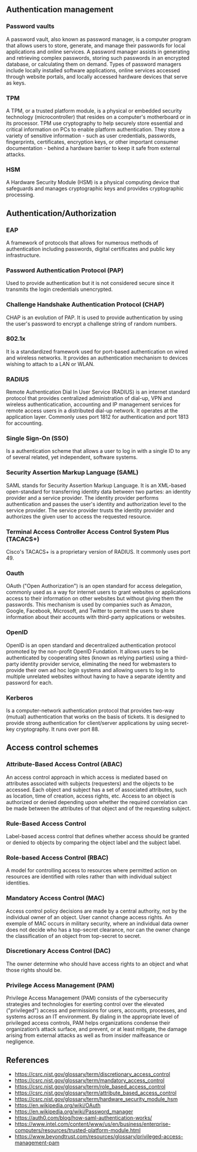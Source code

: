 ## Authentication management
### Password vaults
A password vault, also known as password manager, is a computer program that allows users to store, generate, and manage their passwords for local applications and online services. A password manager assists in generating and retrieving complex passwords, storing such passwords in an encrypted database, or calculating them on demand. Types of password managers include locally installed software applications, online services accessed through website portals, and locally accessed hardware devices that serve as keys.
### TPM
A TPM, or a trusted platform module, is a physical or embedded security technology (microcontroller) that resides on a computer's motherboard or in its processor. TPM use cryptography to help securely store essential and critical information on PCs to enable platform authentication. They store a variety of sensitive information - such as user credentials, passwords, fingerprints, certificates, encryption keys, or other important consumer documentation - behind a hardware barrier to keep it safe from external attacks.
### HSM
A Hardware Security Module (HSM) is a physical computing device that safeguards and manages cryptographic keys and provides cryptographic processing.

## Authentication/Authorization
### EAP
A framework of protocols that allows for numerous methods of authentication including passwords, digital certificates and public key infrastructure.
### Password Authentication Protocol (PAP)
Used to provide authentication but it is not considered secure since it transmits the login credentials unencrypted.
### Challenge Handshake Authentication Protocol (CHAP)
CHAP is an evolution of PAP. It is used to provide authentication by using the user's password to encrypt a challenge string of random numbers.
### 802.1x
It is a standardized framework used for port-based authentication on wired and wireless networks. It provides an authentication mechanism to devices wishing to attach to a LAN or WLAN.
### RADIUS
Remote Authentication Dial In User Service (RADIUS) is an internet standard protocol that provides centralized administration of dial-up, VPN and wireless authenticatication, accounting and IP management services for remote access users in a distributed dial-up network. It operates at the application layer. Commonly uses port 1812 for authentication and port 1813 for accounting.
### Single Sign-On (SSO)
Is a authentication scheme that allows a user to log in with a single ID to any of several related, yet independent, software systems.
### Security Assertion Markup Language (SAML)
SAML stands for Security Assertion Markup Language. It is an XML-based open-standard for transferring identity data between two parties: an identity provider and a service provider. The identity provider performs authentication and passes the user's identity and authorization level to the service provider. The service provider trusts the identity provider and authorizes the given user to access the requested resource.
### Terminal Access Controller Access Control System Plus (TACACS+)
Cisco's TACACS+ is a proprietary version of RADIUS. It commonly uses port 49.
### Oauth
OAuth ("Open Authorization") is an open standard for access delegation, commonly used as a way for internet users to grant websites or applications access to their information on other websites but without giving them the passwords. This mechanism is used by companies such as Amazon, Google, Facebook, Microsoft, and Twitter to permit the users to share information about their accounts with third-party applications or websites.
### OpenID
OpenID is an open standard and decentralized authentication protocol promoted by the non-profit OpenID Fundation. It allows users to be authenticated by cooperating sites (known as relying parties) using a third-party identity provider service, eliminating the need for webmasters to provide their own ad hoc login systems and allowing users to log in to multiple unrelated websites without having to have a separate identity and password for each.
### Kerberos
Is a computer-network authentication protocol that provides two-way (mutual) authentication that works on the basis of tickets. It is designed to provide strong authentication for client/server applications by using secret-key cryptography. It runs over port 88.

## Access control schemes
### Attribute-Based Access Control (ABAC)
An access control approach in which access is mediated based on attributes associated with subjects (requesters) and the objects to be accessed. Each object and subject has a set of associated attributes, such as location, time of creation, access rights, etc. Access to an object is authorized or denied depending upon whether the required correlation can be made between the attributes of that object and of the requesting subject.
### Rule-Based Access Control
Label-based access control that defines whether access should be granted or denied to objects by comparing the object label and the subject label.
### Role-based Access Control (RBAC)
A model for controlling access to resources where permitted action on resources are identified with roles rather than with individual subject identities.
### Mandatory Access Control (MAC)
Access control policy decisions are made by a central authority, not by the individual owner of an object. User cannot change access rights. An exemple of MAC occurs in military security, where an individual data owner does not decide who has a top-secret clearance, nor can the owner change the classification of an object from top-secret to secret.
### Discretionary Access Control (DAC)
The owner determine who should have access rights to an object and what those rights should be.
### Privilege Access Management (PAM)
Privilege Access Management (PAM) consists of the cybersecurity strategies and technologies for exerting control over the elevated ("privileged") access and permissions for users, accounts, processes, and systems across an IT environment. By dialing in the appropriate level of privileged access controls, PAM helps organizations condense their organization’s attack surface, and prevent, or at least mitigate, the damage arising from external attacks as well as from insider malfeasance or negligence.

## References
- https://csrc.nist.gov/glossary/term/discretionary_access_control
- https://csrc.nist.gov/glossary/term/mandatory_access_control
- https://csrc.nist.gov/glossary/term/role_based_access_control
- https://csrc.nist.gov/glossary/term/attribute_based_access_control
- https://csrc.nist.gov/glossary/term/hardware_security_module_hsm
- https://en.wikipedia.org/wiki/OAuth
- https://en.wikipedia.org/wiki/Password_manager
- https://auth0.com/blog/how-saml-authentication-works/
- https://www.intel.com/content/www/us/en/business/enterprise-computers/resources/trusted-platform-module.html
- https://www.beyondtrust.com/resources/glossary/privileged-access-management-pam
